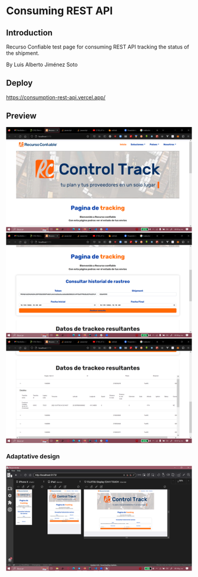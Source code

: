 # Consuming REST API

## Introduction
Recurso Confiable test page for consuming REST API
tracking the status of the shipment.

By Luis Alberto Jiménez Soto

## Deploy
https://consumption-rest-api.vercel.app/
## Preview
![Preview](./public/image1.png "Preview")
![Preview](./public/image2.png "Preview")
![Preview](./public/image3.png "Preview")
### Adaptative design
![Preview](./public/image4.png "Preview")